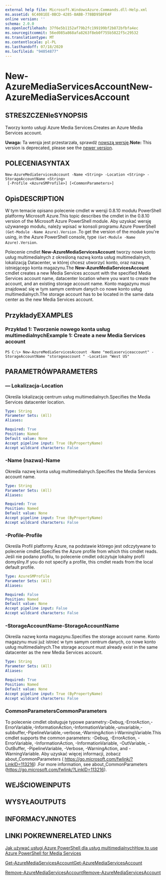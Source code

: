 ```yaml
---
external help file: Microsoft.WindowsAzure.Commands.dll-Help.xml
ms.assetid: 6C4081EE-0BCD-4285-8ABB-778BD95BFE4F
online version: ''
schema: 2.0.0
ms.openlocfilehash: 37f6e5b1152af79b2fc199199bf2b872bfbfa4ec
ms.sourcegitcommit: 56ed085a868afa8263f8eb0f755b5822f5c29532
ms.translationtype: MT
ms.contentlocale: pl-PL
ms.lasthandoff: 07/18/2020
ms.locfileid: "94054877"
---
```

# <span data-ttu-id="b7a7b-101">New-AzureMediaServicesAccount</span><span class="sxs-lookup"><span data-stu-id="b7a7b-101">New-AzureMediaServicesAccount</span></span>

## <span data-ttu-id="b7a7b-102">STRESZCZENIe</span><span class="sxs-lookup"><span data-stu-id="b7a7b-102">SYNOPSIS</span></span>
<span data-ttu-id="b7a7b-103">Tworzy konto usługi Azure Media Services.</span><span class="sxs-lookup"><span data-stu-id="b7a7b-103">Creates an Azure Media Services account.</span></span>

<span data-ttu-id="b7a7b-104">**Uwaga:** Ta wersja jest przestarzała, sprawdź [nowszą wersję](https://docs.microsoft.com/powershell/module/azurerm.media/?view=azurermps-5.4.0#media_services).</span><span class="sxs-lookup"><span data-stu-id="b7a7b-104">**Note:** This version is deprecated, please see the [newer version](https://docs.microsoft.com/powershell/module/azurerm.media/?view=azurermps-5.4.0#media_services).</span></span>

## <span data-ttu-id="b7a7b-105">POLECENIA</span><span class="sxs-lookup"><span data-stu-id="b7a7b-105">SYNTAX</span></span>

```
New-AzureMediaServicesAccount -Name <String> -Location <String> -StorageAccountName <String>
 [-Profile <AzureSMProfile>] [<CommonParameters>]
```

## <span data-ttu-id="b7a7b-106">Opis</span><span class="sxs-lookup"><span data-stu-id="b7a7b-106">DESCRIPTION</span></span>
<span data-ttu-id="b7a7b-107">W tym temacie opisano polecenie cmdlet w wersji 0.8.10 modułu PowerShell platformy Microsoft Azure.</span><span class="sxs-lookup"><span data-stu-id="b7a7b-107">This topic describes the cmdlet in the 0.8.10 version of the Microsoft Azure PowerShell module.</span></span>
<span data-ttu-id="b7a7b-108">Aby uzyskać wersję używanego modułu, należy wpisać w konsoli programu Azure PowerShell `(Get-Module -Name Azure).Version` .</span><span class="sxs-lookup"><span data-stu-id="b7a7b-108">To get the version of the module you're using, in the Azure PowerShell console, type `(Get-Module -Name Azure).Version`.</span></span>

<span data-ttu-id="b7a7b-109">Polecenie cmdlet **New-AzureMediaServicesAccount** tworzy nowe konto usług multimedialnych z określoną nazwą konta usług multimedialnych, lokalizacją Datacenter, w której chcesz utworzyć konto, oraz nazwą istniejącego konta magazynu.</span><span class="sxs-lookup"><span data-stu-id="b7a7b-109">The **New-AzureMediaServicesAccount** cmdlet creates a new Media Services account with the specified Media Services account name, datacenter location where you want to create the account, and an existing storage account name.</span></span>
<span data-ttu-id="b7a7b-110">Konto magazynu musi znajdować się w tym samym centrum danych co nowe konto usług multimedialnych.</span><span class="sxs-lookup"><span data-stu-id="b7a7b-110">The storage account has to be located in the same data center as the new Media Services account.</span></span>

## <span data-ttu-id="b7a7b-111">Przykłady</span><span class="sxs-lookup"><span data-stu-id="b7a7b-111">EXAMPLES</span></span>

### <span data-ttu-id="b7a7b-112">Przykład 1: Tworzenie nowego konta usług multimedialnych</span><span class="sxs-lookup"><span data-stu-id="b7a7b-112">Example 1: Create a new Media Services account</span></span>
```
PS C:\> New-AzureMediaServicesAccount -Name "mediaserviceaccount" -StorageAccountName "storageaccount " -Location "West US"
```

## <span data-ttu-id="b7a7b-113">PARAMETRÓW</span><span class="sxs-lookup"><span data-stu-id="b7a7b-113">PARAMETERS</span></span>

### <span data-ttu-id="b7a7b-114">— Lokalizacja</span><span class="sxs-lookup"><span data-stu-id="b7a7b-114">-Location</span></span>
<span data-ttu-id="b7a7b-115">Określa lokalizację centrum usług multimedialnych.</span><span class="sxs-lookup"><span data-stu-id="b7a7b-115">Specifies the Media Services datacenter location.</span></span>

```yaml
Type: String
Parameter Sets: (All)
Aliases: 

Required: True
Position: Named
Default value: None
Accept pipeline input: True (ByPropertyName)
Accept wildcard characters: False
```

### <span data-ttu-id="b7a7b-116">-Name (nazwa)</span><span class="sxs-lookup"><span data-stu-id="b7a7b-116">-Name</span></span>
<span data-ttu-id="b7a7b-117">Określa nazwę konta usług multimedialnych.</span><span class="sxs-lookup"><span data-stu-id="b7a7b-117">Specifies the Media Services account name.</span></span>

```yaml
Type: String
Parameter Sets: (All)
Aliases: 

Required: True
Position: Named
Default value: None
Accept pipeline input: True (ByPropertyName)
Accept wildcard characters: False
```

### <span data-ttu-id="b7a7b-118">-Profile</span><span class="sxs-lookup"><span data-stu-id="b7a7b-118">-Profile</span></span>
<span data-ttu-id="b7a7b-119">Określa Profil platformy Azure, na podstawie którego jest odczytywane to polecenie cmdlet.</span><span class="sxs-lookup"><span data-stu-id="b7a7b-119">Specifies the Azure profile from which this cmdlet reads.</span></span>
<span data-ttu-id="b7a7b-120">Jeśli nie podano profilu, to polecenie cmdlet odczytuje lokalny profil domyślny.</span><span class="sxs-lookup"><span data-stu-id="b7a7b-120">If you do not specify a profile, this cmdlet reads from the local default profile.</span></span>

```yaml
Type: AzureSMProfile
Parameter Sets: (All)
Aliases: 

Required: False
Position: Named
Default value: None
Accept pipeline input: False
Accept wildcard characters: False
```

### <span data-ttu-id="b7a7b-121">-StorageAccountName</span><span class="sxs-lookup"><span data-stu-id="b7a7b-121">-StorageAccountName</span></span>
<span data-ttu-id="b7a7b-122">Określa nazwę konta magazynu.</span><span class="sxs-lookup"><span data-stu-id="b7a7b-122">Specifies the storage account name.</span></span>
<span data-ttu-id="b7a7b-123">Konto magazynu musi już istnieć w tym samym centrum danych, co nowe konto usług multimedialnych.</span><span class="sxs-lookup"><span data-stu-id="b7a7b-123">The storage account must already exist in the same datacenter as the new Media Services account.</span></span>

```yaml
Type: String
Parameter Sets: (All)
Aliases: 

Required: True
Position: Named
Default value: None
Accept pipeline input: True (ByPropertyName)
Accept wildcard characters: False
```

### <span data-ttu-id="b7a7b-124">CommonParameters</span><span class="sxs-lookup"><span data-stu-id="b7a7b-124">CommonParameters</span></span>
<span data-ttu-id="b7a7b-125">To polecenie cmdlet obsługuje typowe parametry:-Debug,-ErrorAction,-ErrorVariable,-InformationAction,-InformationVariable,-unvariable,-subbuffer,-PipelineVariable,-verbose,-WarningAction i-WarningVariable.</span><span class="sxs-lookup"><span data-stu-id="b7a7b-125">This cmdlet supports the common parameters: -Debug, -ErrorAction, -ErrorVariable, -InformationAction, -InformationVariable, -OutVariable, -OutBuffer, -PipelineVariable, -Verbose, -WarningAction, and -WarningVariable.</span></span> <span data-ttu-id="b7a7b-126">Aby uzyskać więcej informacji, zobacz about_CommonParameters ( https://go.microsoft.com/fwlink/?LinkID=113216) .</span><span class="sxs-lookup"><span data-stu-id="b7a7b-126">For more information, see about_CommonParameters (https://go.microsoft.com/fwlink/?LinkID=113216).</span></span>

## <span data-ttu-id="b7a7b-127">WEJŚCIOWE</span><span class="sxs-lookup"><span data-stu-id="b7a7b-127">INPUTS</span></span>

## <span data-ttu-id="b7a7b-128">WYSYŁA</span><span class="sxs-lookup"><span data-stu-id="b7a7b-128">OUTPUTS</span></span>

## <span data-ttu-id="b7a7b-129">INFORMACYJN</span><span class="sxs-lookup"><span data-stu-id="b7a7b-129">NOTES</span></span>

## <span data-ttu-id="b7a7b-130">LINKI POKREWNE</span><span class="sxs-lookup"><span data-stu-id="b7a7b-130">RELATED LINKS</span></span>

[<span data-ttu-id="b7a7b-131">Jak używać usługi Azure PowerShell dla usług multimedialnych</span><span class="sxs-lookup"><span data-stu-id="b7a7b-131">How to use Azure PowerShell for Media Services</span></span>](https://go.microsoft.com/fwlink/?LinkId=324179)

[<span data-ttu-id="b7a7b-132">Get-AzureMediaServicesAccount</span><span class="sxs-lookup"><span data-stu-id="b7a7b-132">Get-AzureMediaServicesAccount</span></span>](./Get-AzureMediaServicesAccount.md)

[<span data-ttu-id="b7a7b-133">Remove-AzureMediaServicesAccount</span><span class="sxs-lookup"><span data-stu-id="b7a7b-133">Remove-AzureMediaServicesAccount</span></span>](./Remove-AzureMediaServicesAccount.md)


